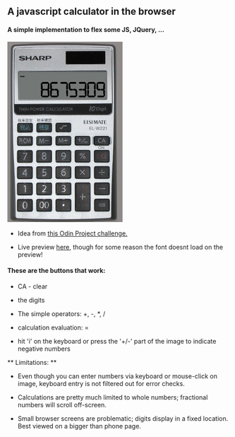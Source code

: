 ## A javascript calculator in the browser

#### A simple implementation to flex some JS, JQuery, ...

![alt text](./img/calc-shot.png "JS-Calculator screen shot")

- Idea from <a href="http://www.theodinproject.com/javascript-and-jquery/on-screen-calculator" target="_blank">this Odin Project challenge.</a>

- Live preview [here](http://htmlpreview.github.io/?https://github.com/afshinator/js-calculator/blob/master/index.html), though for some reason the font doesnt load on the preview!


#### These are the buttons that work:

- CA - clear

- the digits

- The simple operators: +, -, *, /

- calculation evaluation: =

- hit 'i' on the keyboard or press the '+/-' part of the image to indicate negative numbers


** Limitations: ** 

- Even though you can enter numbers via keyboard or mouse-click on image, keyboard entry is not filtered out for error checks.

- Calculations are pretty much limited to whole numbers; fractional numbers will scroll off-screen.

- Small browser screens are problematic;  digits display in a fixed location.  Best viewed on a bigger than phone page.


